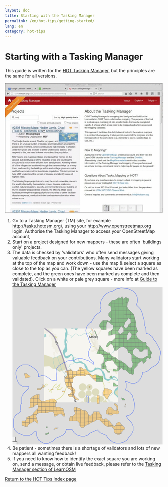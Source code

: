 ```yaml
---
layout: doc
title: Starting with the Tasking Manager
permalink: /en/hot-tips/getting-started/
lang: en
category: hot-tips
---
```


Starting with a Tasking Manager
============

<!-- > This guide may be downloaded as [tm_starting_en.odt](/files/tm_starting_en.odt) or [tm_starting_en.pdf](/files/tm_starting_en.pdf)  
> Created 2016-10-30  -->

This guide is written for the [HOT Tasking Manager](http://tasks.hotosm.org/), but the principles are the same for all versions.  

![TM Start][]

1. Go to a Tasking Manager (TM) site, for example <http://tasks.hotosm.org/>, using your <http://www.openstreetmap.org> login. Authorise the Tasking Manager to access your OpenStreetMap account,  
2.  Start on a project designed for new mappers - these are often 'buildings only' projects.  
3.  The data is checked by 'validators' who often send messages giving valuable feedback on your contributions. Many validators start working at the top of the map and work down - use the map & select a square as close to the top as you can. (The yellow squares have been marked as complete, and the green ones have been marked as complete and then validated). Click on a white or pale grey square - more info at [Guide to the Tasking Manager](/en/coordination/tasking-manager/)  
![TM-start-at-top][]
4.  Be patient - sometimes there is a shortage of validators and lots of new mappers all wanting feedback!  
5.  If you need to know how to identify the exact square you are working on, send a message, or obtain live feedback, please refer to the [Tasking Manager section of LearnOSM](/en/coordination/tasking-manager/)  

[Return to the HOT Tips Index page](/en/hot-tips/)

[TM-start-at-top]:/images/hot-tips/TM-start-at-top.png
[TM Start]:/images/hot-tips/tm_start.gif
